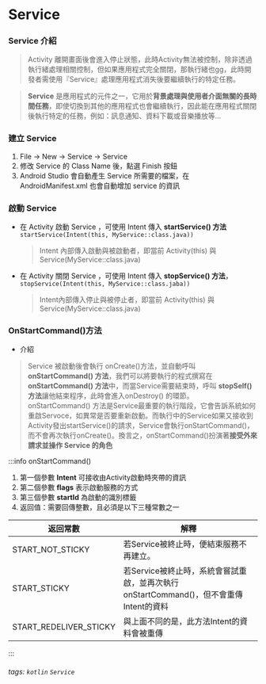 # Service

### Service 介紹
> Activity 離開畫面後會進入停止狀態，此時Activity無法被控制，除非透過執行緒處理相關控制，但如果應用程式完全關閉，那執行緒也gg，此時開發者需使用『Service』處理應用程式消失後要繼續執行的特定任務。

> **Service** 是應用程式的元件之一，它用於**背景處理與使用者介面無關的長時間任務**，即使切換到其他的應用程式也會繼續執行，因此能在應用程式關閉後執行特定的任務，例如：訊息通知、資料下載或音樂播放等...

### 建立 Service
1. File -> New -> Service -> Service
2. 修改 Service 的 Class Name 後，點選 Finish 按鈕
3. Android Studio 會自動產生 Service 所需要的檔案，在 AndroidManifest.xml 也會自動增加 service 的資訊


### 啟動 Service
- 在 Activity 啟動 Service ，可使用 Intent 傳入 **startService() 方法**
    `startService(Intent(this, MyService::class.java))`
    > Intent 內部傳入啟動與被啟動者，即當前 Activity(this) 與 Service(MyService::class.java)
- 在 Activity 關閉 Service ，可使用 Intent 傳入 **stopService() 方法**，
    `stopService(Intent(this, MyService::class.jaba))`
    > Intent內部傳入停止與被停止者，即當前 Activity(this) 與 Service(MyService::class.java)


### OnStartCommand()方法
- 介紹
> Service 被啟動後會執行 onCreate()方法，並自動呼叫 **onStartCommand() 方法**，我們可以將要執行的程式撰寫在 **onStartCommand() 方法**中，而當Service需要結束時，呼叫 **stopSelf() 方法**讓他結束程序，此時會進入onDestroy() 的環節。
> onStartCommand() 方法是Service最重要的執行階段，它會告訴系統如何重啟Servoce，如異常是否要重新啟動。而執行中的Service如果又接收到Activity發出startService()的請求，Service會執行onStartCommand()，而不會再次執行onCreate()。換言之，onStartCommand()扮演著**接受外來請求並操作 Service 的角色**

:::info
onStartCommand()
1. 第一個參數 **Intent** 可接收由Activity啟動時夾帶的資訊
2. 第二個參數 **flags** 表示啟動服務的方式
3. 第三個參數 **startId** 為啟動的識別標籤
4. 返回值：需要回傳整數，且必須是以下三種常數之一


| 返回常數 | 解釋 |
| -------- | -------- |
| START_NOT_STICKY     | 若Service被終止時，便結束服務不再建立。     |
| START_STICKY     | 若Service被終止時，系統會嘗試重啟，並再次執行onStartCommand()，但不會重傳Intent的資料     |
| START_REDELIVER_STICKY     | 與上面不同的是，此方法Intent的資料會被重傳     |

:::

###### tags: `kotlin` `Service`
